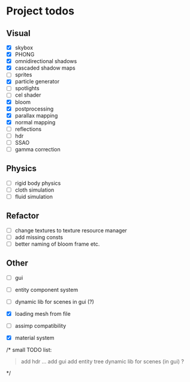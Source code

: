 # Project todos

## Visual
- [x] skybox
- [x] PHONG
- [x] omnidirectional shadows
- [x] cascaded shadow maps
- [ ] sprites
- [x] particle generator
- [ ] spotlights
- [ ] cel shader
- [x] bloom
- [x] postprocessing
- [x] parallax mapping
- [x] normal mapping
- [ ] reflections
- [ ] hdr
- [ ] SSAO
- [ ] gamma correction

## Physics
- [ ] rigid body physics
- [ ] cloth simulation
- [ ] fluid simulation

## Refactor
- [ ] change textures to texture resource manager
- [ ] add missing consts
- [ ] better naming of bloom frame etc.

## Other
- [ ] gui
- [ ] entity component system
- [ ] dynamic lib for scenes in gui (?)
- [x] loading mesh from file
- [ ] assimp compatibility
- [x] material system


/*
small TODO list:
> add hdr
...
> add gui
> add entity tree
>dynamic lib for scenes (in gui) ?

*/